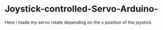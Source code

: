 # Joystick-controlled-Servo-Arduino-
Here i made my servo rotate depending on the x position of the joystick.
